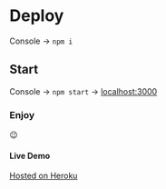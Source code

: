 # Deploy

Console -> `npm i`

## Start

Console -> `npm start` -> [localhost:3000](http://localhost:3000/)

### Enjoy

😉

#### Live Demo

[Hosted on Heroku](https://sovan4ik-github-parser.herokuapp.com/)
